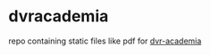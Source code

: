 # dvracademia
repo containing static files like pdf for [dvr-academia](https://dvracademia.pythonanywhere.com) 
